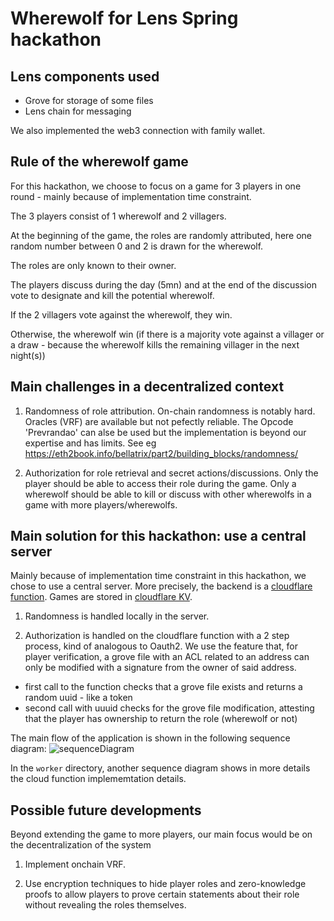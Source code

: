 # Wherewolf for Lens Spring hackathon

## Lens components used
- Grove for storage of some files
- Lens chain for messaging

We also implemented the web3 connection with family wallet.

## Rule of the wherewolf game
For this hackathon, we choose to focus on a game for 3 players in one round - mainly because of implementation time constraint.

The 3 players consist of 1 wherewolf and 2 villagers.

At the beginning of the game, the roles are randomly attributed, here one random number between 0 and 2 is drawn for the wherewolf.

The roles are only known to their owner.

The players discuss during the day (5mn) and at the end of the discussion vote to designate and kill the potential wherewolf.

If the 2 villagers vote against the wherewolf, they win.

Otherwise, the wherewolf win (if there is a majority vote against a villager or a draw - because the wherewolf kills the remaining villager in the next night(s))

## Main challenges in a decentralized context
1. Randomness of role attribution. On-chain randomness is notably hard. Oracles (VRF) are available but not pefectly reliable.
The Opcode 'Prevrandao' can alse be used but the implementation is beyond our expertise and has limits. See eg https://eth2book.info/bellatrix/part2/building_blocks/randomness/

2. Authorization for role retrieval and secret actions/discussions.
Only the player should be able to access their role during the game.
Only a wherewolf should be able to kill or discuss with other wherewolfs in a game with more players/wherewolfs.

## Main solution for this hackathon: use a central server
Mainly because of implementation time constraint in this hackathon, we chose to use a central server.
More precisely, the backend is a [cloudflare function](https://developers.cloudflare.com/pages/functions/). Games are stored in [cloudflare KV](https://developers.cloudflare.com/kv/).
1. Randomness is handled locally in the server.

2. Authorization is handled on the cloudflare function with a 2 step process, kind of analogous to Oauth2.
We use the feature that, for player verification, a grove file with an ACL related to an address can only be modified with a signature from the owner of said address.
- first call to the function checks that a grove file exists and returns a random uuid - like a token
- second call with uuuid checks for the grove file modification, attesting that the player has ownership to return the role (wherewolf or not)

The main flow of the application is shown in the following sequence diagram:
![sequenceDiagram](https://github.com/user-attachments/assets/817af554-247b-4bab-93cf-f8f21bc30c06)

In the `worker` directory, another sequence diagram shows in more details the cloud function implememtation details.

## Possible future developments
Beyond extending the game to more players, our main focus would be on the decentralization of the system
1. Implement onchain VRF.

2. Use encryption techniques to hide player roles and
zero-knowledge proofs to allow players to prove certain statements about their role without revealing the roles themselves.

